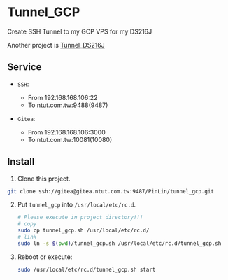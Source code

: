 # Tunnel_GCP

Create SSH Tunnel to my GCP VPS for my DS216J

Another project is [Tunnel_DS216J](https://gitea.ntut.com.tw/PinLin/tunnel_ds216j)

## Service

+ `SSH`: 

  + From 192.168.168.106:22
  + To ntut.com.tw:9488(9487)

+ `Gitea`:

  + From 192.168.168.106:3000
  + To ntut.com.tw:10081(10080)

## Install

1. Clone this project.
  ```sh
  git clone ssh://gitea@gitea.ntut.com.tw:9487/PinLin/tunnel_gcp.git
  ```

2. Put `tunnel_gcp` into `/usr/local/etc/rc.d`.
   ```sh
   # Please execute in project directory!!!
   # copy
   sudo cp tunnel_gcp.sh /usr/local/etc/rc.d/
   # link
   sudo ln -s $(pwd)/tunnel_gcp.sh /usr/local/etc/rc.d/tunnel_gcp.sh
   ```

3. Reboot or execute:
   ```sh
   sudo /usr/local/etc/rc.d/tunnel_gcp.sh start
   ```